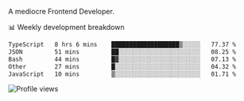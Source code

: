 A mediocre Frontend Developer.

📊 Weekly development breakdown
<!--START_SECTION:waka-->

```txt
TypeScript   8 hrs 6 mins    ███████████████████▒░░░░░   77.37 %
JSON         51 mins         ██░░░░░░░░░░░░░░░░░░░░░░░   08.25 %
Bash         44 mins         █▓░░░░░░░░░░░░░░░░░░░░░░░   07.13 %
Other        27 mins         █░░░░░░░░░░░░░░░░░░░░░░░░   04.32 %
JavaScript   10 mins         ▒░░░░░░░░░░░░░░░░░░░░░░░░   01.71 %
```

<!--END_SECTION:waka-->

<img src="https://gpvc.arturio.dev/iqbalfasri" alt="Profile views"/>
